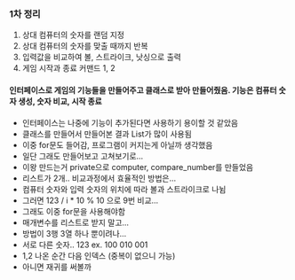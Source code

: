 ### 1차 정리 
1. 상대 컴퓨터의 숫자를 랜덤 지정
2. 상대 컴퓨터의 숫자를 맞출 때까지 반복
3. 입력값을 비교하여 볼, 스트라이크, 낫싱으로 출력
4. 게임 시작과 종료 커맨드 1, 2

#### 인터페이스로 게임의 기능들을 만들어주고 클래스로 받아 만들어줬음. 기능은 컴퓨터 숫자 생성, 숫자 비교, 시작 종료 

- 인터페이스는 나중에 기능이 추가된다면 사용하기 용이할 것 같았음
- 클래스를 만들어서 만들어본 결과 List가 많이 사용됨
- 이중 for문도 들어감, 프로그램이 커지는게 아닐까 생각했음
- 일단 그래도 만들어보고 고쳐보기로...
- 이왕 만드는거 private으로 computer, compare_number를 만들었음
- 리스트가 2개.. 비교과정에서 효율적인 방법은...
- 컴퓨터 숫자와 입력 숫자의 위치에 따라 볼과 스트라이크로 나뉨
- 그러면 123 / i * 10 % 10 으로 9번 비교...
- 그래도 이중 for문을 사용해야함
- 매개변수를 리스트로 받지 말고...
- 방법이 3행 3열 하나 뿐이려나...
- 서로 다른 숫자.. 123 ex. 100 010 001
- 1,2 나온 순간 다음 인덱스 (중복이 없으니 가능)
- 아니면 재귀를 써볼까